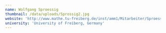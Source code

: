 ```yaml
---
name: Wolfgang Sproessig
thumbnail: /data/uploads/Sprossig2.jpg
website: 'http://www.mathe.tu-freiberg.de/inst/amm1/Mitarbeiter/Sproessig/index.html'
university: 'University of Freiberg, Germany'
---
```


